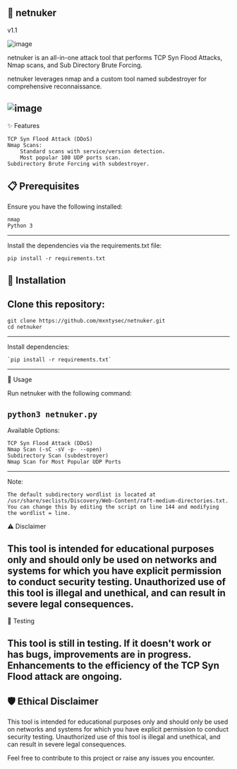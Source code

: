 🚀 netnuker
---
v1.1

![image](https://github.com/mxntysec/netnuker/assets/166342298/fe41f33a-f628-4d7f-94aa-1bd8663ca781)

netnuker is an all-in-one attack tool that performs TCP Syn Flood Attacks, Nmap scans, and Sub Directory Brute Forcing.

netnuker leverages nmap and a custom tool named subdestroyer for comprehensive reconnaissance.

![image](https://github.com/mxntysec/netnuker/assets/166342298/95166b4b-4497-4a48-98a0-34a5064fd5a8)
---
✨ Features

    TCP Syn Flood Attack (DDoS)
    Nmap Scans:
        Standard scans with service/version detection.
        Most popular 100 UDP ports scan.
    Subdirectory Brute Forcing with subdestroyer.

📋 Prerequisites
---
Ensure you have the following installed:

    nmap
    Python 3
---
Install the dependencies via the requirements.txt file:

`pip install -r requirements.txt`

🔧 Installation
---
Clone this repository:
---
```
git clone https://github.com/mxntysec/netnuker.git
cd netnuker
```
---
Install dependencies:

    `pip install -r requirements.txt`
---
🚀 Usage

Run netnuker with the following command:

`python3 netnuker.py`
---
Available Options:

    TCP Syn Flood Attack (DDoS)
    Nmap Scan (-sC -sV -p- --open)
    Subdirectory Scan (subdestroyer)
    Nmap Scan for Most Popular UDP Ports
---
Note:

    The default subdirectory wordlist is located at /usr/share/seclists/Discovery/Web-Content/raft-medium-directories.txt. You can change this by editing the script on line 144 and modifying the wordlist = line.

⚠️ Disclaimer

This tool is intended for educational purposes only and should only be used on networks and systems for which you have explicit permission to conduct security testing. Unauthorized use of this tool is illegal and unethical, and can result in severe legal consequences.
---
🧪 Testing

This tool is still in testing. If it doesn't work or has bugs, improvements are in progress. Enhancements to the efficiency of the TCP Syn Flood attack are ongoing.
---
🛡️ Ethical Disclaimer
---
This tool is intended for educational purposes only and should only be used on networks and systems for which you have explicit permission to conduct security testing. Unauthorized use of this tool is illegal and unethical, and can result in severe legal consequences.

Feel free to contribute to this project or raise any issues you encounter.
